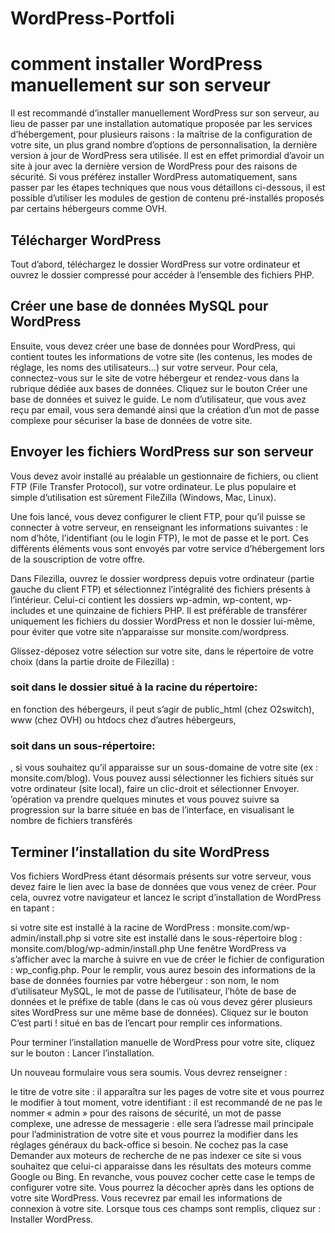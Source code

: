 # WordPress-Portfoli

<h1>comment installer WordPress manuellement sur son serveur</h1>
Il est recommandé d’installer manuellement WordPress sur son serveur, au lieu de passer par une installation automatique proposée par les services d’hébergement, pour plusieurs raisons :
la maîtrise de la configuration de votre site,
un plus grand nombre d’options de personnalisation,
la dernière version à jour de WordPress sera utilisée.
Il est en effet primordial d’avoir un site à jour avec la dernière version de WordPress pour des raisons de sécurité. Si vous préférez installer WordPress automatiquement, sans passer par les étapes techniques que nous vous détaillons ci-dessous, il est possible d’utiliser les modules de gestion de contenu pré-installés proposés par certains hébergeurs comme OVH.
<h2>Télécharger WordPress</h2>
Tout d’abord, téléchargez le dossier WordPress sur votre ordinateur et ouvrez le dossier compressé pour accéder à l’ensemble des fichiers PHP.
<h2>Créer une base de données MySQL pour WordPress</h2>
Ensuite, vous devez créer une base de données pour WordPress, qui contient toutes les informations de votre site (les contenus, les modes de réglage, les noms des utilisateurs…) sur votre serveur. Pour cela, connectez-vous sur le site de votre hébergeur et rendez-vous dans la rubrique dédiée aux bases de données. Cliquez sur le bouton Créer une base de données et suivez le guide.
Le nom d’utilisateur, que vous avez reçu par email, vous sera demandé ainsi que la création d’un mot de passe complexe pour sécuriser la base de données de votre site.
<h2>Envoyer les fichiers WordPress sur son serveur </h2>
Vous devez avoir installé au préalable un gestionnaire de fichiers, ou client FTP (File Transfer Protocol), sur votre ordinateur. Le plus populaire et simple d’utilisation est sûrement FileZilla (Windows, Mac, Linux).

Une fois lancé, vous devez configurer le client FTP, pour qu’il puisse se connecter à votre serveur, en renseignant les informations suivantes : le nom d’hôte, l’identifiant (ou le login FTP), le mot de passe et le port. Ces différents éléments vous sont envoyés par votre service d’hébergement lors de la souscription de votre offre.

Dans Filezilla, ouvrez le dossier wordpress depuis votre ordinateur (partie gauche du client FTP) et sélectionnez l’intégralité des fichiers présents à l’intérieur. Celui-ci contient les dossiers wp-admin, wp-content, wp-includes et une quinzaine de fichiers PHP. Il est préférable de transférer uniquement les fichiers du dossier WordPress et non le dossier lui-même, pour éviter que votre site n’apparaisse sur monsite.com/wordpress.

Glissez-déposez votre sélection sur votre site, dans le répertoire de votre choix (dans la partie droite de Filezilla) :

<h3>soit dans le dossier situé à la racine du répertoire:</h3> en fonction des hébergeurs, il peut s’agir de public_html (chez O2switch), www (chez OVH) ou htdocs chez d’autres hébergeurs,
<h3>soit dans un sous-répertoire:</h3>, si vous souhaitez qu’il apparaisse sur un sous-domaine de votre site (ex : monsite.com/blog).
Vous pouvez aussi sélectionner les fichiers situés sur votre ordinateur (site local), faire un clic-droit et sélectionner Envoyer.
’opération va prendre quelques minutes et vous pouvez suivre sa progression sur la barre située en bas de l’interface, en visualisant le nombre de fichiers transférés
<h2>Terminer l’installation du site WordPress </h2>
Vos fichiers WordPress étant désormais présents sur votre serveur, vous devez faire le lien avec la base de données que vous venez de créer. Pour cela, ouvrez votre navigateur et lancez le script d’installation de WordPress en tapant :

si votre site est installé à la racine de WordPress : monsite.com/wp-admin/install.php
si votre site est installé dans le sous-répertoire blog : monsite.com/blog/wp-admin/install.php
Une fenêtre WordPress va s’afficher avec la marche à suivre en vue de créer le fichier de configuration : wp_config.php. Pour le remplir, vous aurez besoin des informations de la base de données fournies par votre hébergeur : son nom, le nom d’utilisateur MySQL, le mot de passe de l’utilisateur, l’hôte de base de données et le préfixe de table (dans le cas où vous devez gérer plusieurs sites WordPress sur une même base de données). Cliquez sur le bouton C’est parti ! situé en bas de l’encart pour remplir ces informations.

Pour terminer l’installation manuelle de WordPress pour votre site, cliquez sur le bouton : Lancer l’installation.

Un nouveau formulaire vous sera soumis. Vous devrez renseigner :

le titre de votre site : il apparaîtra sur les pages de votre site et vous pourrez le modifier à tout moment,
votre identifiant : il est recommandé de ne pas le nommer « admin » pour des raisons de sécurité,
un mot de passe complexe,
une adresse de messagerie : elle sera l’adresse mail principale pour l’administration de votre site et vous pourrez la modifier dans les réglages généraux du back-office si besoin.
Ne cochez pas la case Demander aux moteurs de recherche de ne pas indexer ce site si vous souhaitez que celui-ci apparaisse dans les résultats des moteurs comme Google ou Bing. En revanche, vous pouvez cocher cette case le temps de configurer votre site. Vous pourrez la décocher après dans les options de votre site WordPress.
Vous recevrez par email les informations de connexion à votre site. Lorsque tous ces champs sont remplis, cliquez sur : Installer WordPress.



